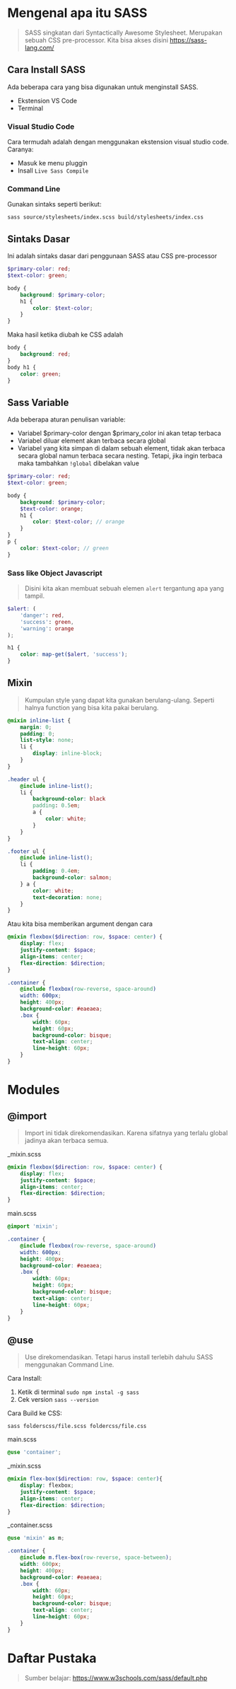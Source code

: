 # Mengenal apa itu SASS

> SASS singkatan dari Syntactically Awesome Stylesheet. Merupakan sebuah CSS pre-processor. Kita bisa akses disini https://sass-lang.com/

## Cara Install SASS

Ada beberapa cara yang bisa digunakan untuk menginstall SASS.
- Ekstension VS Code
- Terminal

### Visual Studio Code

Cara termudah adalah dengan menggunakan ekstension visual studio code. Caranya:
- Masuk ke menu pluggin
- Insall `Live Sass Compile`

### Command Line

Gunakan sintaks seperti berikut:

```shell
sass source/stylesheets/index.scss build/stylesheets/index.css
```

## Sintaks Dasar

Ini adalah sintaks dasar dari penggunaan SASS atau CSS pre-processor

```scss
$primary-color: red;
$text-color: green;

body {
    background: $primary-color;
    h1 {
        color: $text-color;
    }
}
```

Maka hasil ketika diubah ke CSS adalah
```css
body {
    background: red;
}
body h1 {
    color: green;
}
```

## Sass Variable

Ada beberapa aturan penulisan variable:
- Variabel $primary-color dengan $primary_color ini akan tetap terbaca
- Variabel diluar element akan terbaca secara global
- Variabel yang kita simpan di dalam sebuah element, tidak akan terbaca secara global namun terbaca secara nesting. Tetapi, jika ingin terbaca maka tambahkan `!global` dibelakan value

```scss
$primary-color: red;
$text-color: green;

body {
    background: $primary-color;
    $text-color: orange;
    h1 {
        color: $text-color; // orange
    }
}
p {
    color: $text-color; // green
}
```

### Sass like Object Javascript

> Disini kita akan membuat sebuah elemen `alert` tergantung apa yang tampil.

```scss
$alert: (
    'danger': red,
    'success': green,
    'warning': orange
);

h1 {
    color: map-get($alert, 'success');
}
```

## Mixin

> Kumpulan style yang dapat kita gunakan berulang-ulang. Seperti halnya function yang bisa kita pakai berulang.

```scss
@mixin inline-list {
    margin: 0;
    padding: 0;
    list-style: none;
    li {
        display: inline-block;
    }
}

.header ul {
    @include inline-list();
    li {
        background-color: black
        padding: 0.5em;
        a {
            color: white;
        }
    }
}

.footer ul {
    @include inline-list();
    li {
        padding: 0.4em;
        background-color: salmon;
    } a {
        color: white;
        text-decoration: none;
    }
}
```

Atau kita bisa memberikan argument dengan cara

```scss
@mixin flexbox($direction: row, $space: center) {
    display: flex;
    justify-content: $space;
    align-items: center;
    flex-direction: $direction;
}

.container {
    @include flexbox(row-reverse, space-around)
    width: 600px;
    height: 400px;
    background-color: #eaeaea;
    .box {
        width: 60px;
        height: 60px;
        background-color: bisque;
        text-align: center;
        line-height: 60px;
    }
}
```

# Modules

## @import

> Import ini tidak direkomendasikan. Karena sifatnya yang terlalu global jadinya akan terbaca semua.

_mixin.scss

```scss
@mixin flexbox($direction: row, $space: center) {
    display: flex;
    justify-content: $space;
    align-items: center;
    flex-direction: $direction;
}
```

main.scss

```scss
@import 'mixin';

.container {
    @include flexbox(row-reverse, space-around)
    width: 600px;
    height: 400px;
    background-color: #eaeaea;
    .box {
        width: 60px;
        height: 60px;
        background-color: bisque;
        text-align: center;
        line-height: 60px;
    }
}
```

## @use

> Use direkomendasikan. Tetapi harus install terlebih dahulu SASS menggunakan Command Line.

Cara Install:

1. Ketik di terminal `sudo npm instal -g sass`
2. Cek version `sass --version`

Cara Build ke CSS:

`sass folderscss/file.scss foldercss/file.css`

main.scss

```scss
@use 'container';
```

_mixin.scss

```scss
@mixin flex-box($direction: row, $space: center){
    display: flexbox;
    justify-content: $space;
    align-items: center;
    flex-direction: $direction;
}
```

_container.scss

```scss
@use 'mixin' as m;

.container {
    @include m.flex-box(row-reverse, space-between);
    width: 600px;
    height: 400px;
    background-color: #eaeaea;
    .box {
        width: 60px;
        height: 60px;
        background-color: bisque;
        text-align: center;
        line-height: 60px;
    }
}
```

# Daftar Pustaka

> Sumber belajar: https://www.w3schools.com/sass/default.php